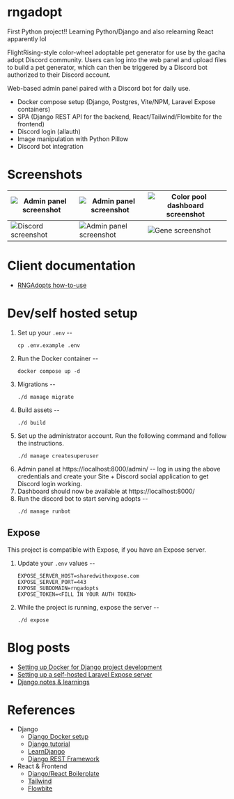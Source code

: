 # rngadopt

First Python project!! Learning Python/Django and also relearning React apparently lol

FlightRising-style color-wheel adoptable pet generator for use by the gacha adopt Discord community. Users can log into the web panel and upload files to build a pet generator, which can then be triggered by a Discord bot authorized to their Discord account.

Web-based admin panel paired with a Discord bot for daily use.

- Docker compose setup (Django, Postgres, Vite/NPM, Laravel Expose containers)
- SPA (Django REST API for the backend, React/Tailwind/Flowbite for the frontend)
- Discord login (allauth)
- Image manipulation with Python Pillow 
- Discord bot integration

# Screenshots
| ![Admin panel screenshot](https://user-images.githubusercontent.com/58196030/210177857-7e2732cb-bb6e-4e04-83f8-b4fc2f43b149.png)  | ![Admin panel screenshot](https://user-images.githubusercontent.com/58196030/210177927-f1e7ab8b-e6bf-4cd5-abcf-4cb0714218b4.png) | ![Color pool dashboard screenshot](https://user-images.githubusercontent.com/58196030/210177866-fbbfad2d-a74b-4e97-8bed-9805a80cc407.png)  | 
|-|-|-|
| ![Discord screenshot](https://user-images.githubusercontent.com/58196030/210177879-8ab3cf10-1840-43a5-8697-ec0dca4f36c4.png) | ![Admin panel screenshot](https://user-images.githubusercontent.com/58196030/210177953-23e49140-4f29-4c41-bb15-5d5ef799bef8.png) | ![Gene screenshot](https://user-images.githubusercontent.com/58196030/210177875-752eae3b-9801-4f93-ae2d-08230c38f5cd.png) |


# Client documentation
- [RNGAdopts how-to-use](https://bloom-steel-03a.notion.site/RNGAdopts-Client-Guide-a3703a9899064d8d907c2acf04b06dcd)

# Dev/self hosted setup
1. Set up your `.env` --
    ```
    cp .env.example .env
    ```
1. Run the Docker container --
    ```
    docker compose up -d
    ```
1. Migrations --
    ```
    ./d manage migrate
    ```
1. Build assets --
   ```
   ./d build
   ```
1. Set up the administrator account. Run the following command and follow the instructions. 
    ```
    ./d manage createsuperuser
    ```    
1. Admin panel at https://localhost:8000/admin/ -- log in using the above credentials and create your Site + Discord social application to get Discord login working. 
1. Dashboard should now be available at https://localhost:8000/
1. Run the discord bot to start serving adopts --
   ```
   ./d manage runbot
   ```

##  Expose
This project is compatible with Expose, if you have an Expose server.

1. Update your `.env` values --
    ```
    EXPOSE_SERVER_HOST=sharedwithexpose.com
    EXPOSE_SERVER_PORT=443
    EXPOSE_SUBDOMAIN=rngadopts
    EXPOSE_TOKEN=<FILL IN YOUR AUTH TOKEN>
    ```
2. While the project is running, expose the server --  
    ```
    ./d expose
    ```

# Blog posts
- [Setting up Docker for Django project development](https://sarahjting.com/Django-dev-docker-compose-d3e0b7d9582347fc8bf0ac3797badfdb)
- [Setting up a self-hosted Laravel Expose server](https://sarahjting.com/Setting-up-self-hosted-Expose-ngrok-1225864eb0cb4902a88b2ea2c681f134)
- [Django notes & learnings](https://sarahjting.com/Setting-up-self-hosted-Expose-ngrok-1225864eb0cb4902a88b2ea2c681f134)

# References
- Django
  - [Django Docker setup](https://github.com/docker/awesome-compose/tree/master/official-documentation-samples/django/)
  - [Django tutorial](https://docs.djangoproject.com/en/4.1/intro/tutorial01/)
  - [LearnDjango](https://learndjango.com/)
  - [Django REST Framework](https://www.django-rest-framework.org/)
- React & Frontend
  - [Django/React Boilerplate](https://gist.github.com/lucianoratamero/7fc9737d24229ea9219f0987272896a2)
  - [Tailwind](https://tailwindcss.com/)
  - [Flowbite](https://flowbite.com/)